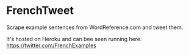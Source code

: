 FrenchTweet
==========

Scrape example sentences from WordReference.com and tweet them.


It's hosted on Heroku and can bee seen running here: https://twitter.com/FrenchExamples
